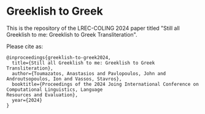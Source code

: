 # Greeklish to Greek

This is the repository of the LREC-COLING 2024 paper titled "Still all Greeklish to me: Greeklish to Greek Transliteration".

Please cite as:

```
@inproceedings{greeklish-to-greek2024,
  title={Still all Greeklish to me: Greeklish to Greek Transliteration},
  author={Toumazatos, Anastasios and Pavlopoulos, John and Androutsopoulos, Ion and Vassos, Stavros},
  booktitle={Proceedings of the 2024 Joing International Conference on Computational Linguistics, Language
Resources and Evaluation},
  year={2024}
}
```
